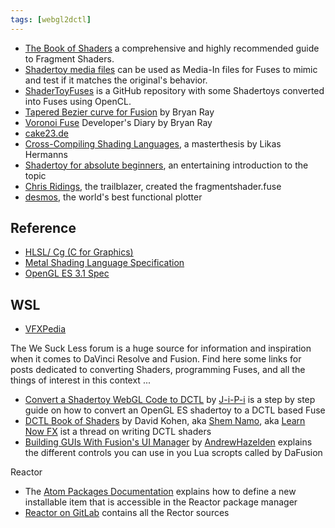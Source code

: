 ```yaml
---
tags: [webgl2dctl]
---
```


- [The Book of Shaders](https://thebookofshaders.com) a comprehensive and highly recommended guide to Fragment Shaders.
- [Shadertoy media files](https://shadertoyunofficial.wordpress.com/2019/07/23/shadertoy-media-files/) can be used as Media-In files for Fuses to mimic and test if it matches the original's behavior.
- [ShaderToyFuses](https://github.com/svenneve/ShaderToyFuses) is a GitHub repository with some Shadertoys converted into Fuses using OpenCL.
- [Tapered Bezier curve for Fusion](http://www.bryanray.name/wordpress/tapered-bezier-curve-for-fusion/) by Bryan Ray
- [Voronoi Fuse](http://www.bryanray.name/wordpress/voronoi-fuse-developers-diary/) Developer's Diary by Bryan Ray
- [cake23.de](https://www.cake23.de)
- [Cross-Compiling Shading Languages](https://lukas-hermanns.info/download/masterthesis_ccsl_lhermanns.pdf), a masterthesis by Likas Hermanns
- [Shadertoy for absolute beginners](https://www.youtube.com/watch?v=u5HAYVHsasc), an entertaining introduction to the topic
- [Chris Ridings](https://www.youtube.com/channel/UCATpHEAIqyE2CBpl2Zf847g), the trailblazer, created the fragmentshader.fuse
- [desmos](https://www.desmos.com/calculator?lang=de), the world's best functional plotter

## Reference

- [HLSL/ Cg (C for Graphics)](https://developer.nvidia.com/cg-toolkit)
- [Metal Shading Language Specification](https://developer.apple.com/metal/Metal-Shading-Language-Specification.pdf)
- [OpenGL ES 3.1 Spec](https://www.khronos.org/registry/OpenGL/specs/es/3.1/es_spec_3.1.pdf)


## WSL

- [VFXPedia](https://www.steakunderwater.com/VFXPedia/96.0.243.189/index4875.html?title=Main_Page)

The We Suck Less forum is a huge source for information and inspiration when it comes to DaVinci Resolve and Fusion. Find here some links for posts dedicated to converting Shaders, programming Fuses, and all the things of interest in this context ...

- [Convert a Shadertoy WebGL Code to DCTL](https://www.steakunderwater.com/wesuckless/viewtopic.php?f=17&t=4460) by [J-i-P-i](https://github.com/J-i-P-i) is a step by step guide on how to convert an OpenGL ES shadertoy to a DCTL based Fuse
- [DCTL Book of Shaders](https://www.steakunderwater.com/wesuckless/viewtopic.php?p=32060#p32060) by David Kohen, aka [Shem Namo](https://www.steakunderwater.com/wesuckless/memberlist.php?mode=viewprofile&u=4260), aka [Learn Now FX](https://www.youtube.com/LearnNowFX) ist a thread on writing DCTL shaders
- [Building GUIs With Fusion's UI Manager](https://www.steakunderwater.com/wesuckless/viewtopic.php?t=1411) by [AndrewHazelden](https://github.com/AndrewHazelden) explains the different controls you can use in you Lua scropts called by DaFusion

Reactor
- The [Atom Packages Documentation](https://www.steakunderwater.com/wesuckless/viewtopic.php?p=13229#p13229) explains how to define a new installable item that is accessible in the Reactor package manager
- [Reactor on GitLab](https://gitlab.com/WeSuckLess/Reactor/tree/master) contains all the Rector sources

